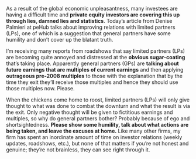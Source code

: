 <p>As a result of the global economic unpleasantness, many investees are having a difficult time and <strong>private equity investors are covering this up through lies, damned lies and statistics</strong>. Today&#8217;s article from Denise Palmieri at peHub talks about improving relations with limited partners (LPs), one of which is a suggestion that general partners have some humility and don&#8217;t cover up the blatant truth.</p><p>I&#8217;m receiving many reports from roadshows that say limited partners (LPs) are becoming quite annoyed and distressed at the <strong>obvious sugar-coating</strong> that&#8217;s taking place. Apparently general partners (GPs) are <strong>talking about future earnings that are multiples of current earnings</strong> and then applying <strong>outrageous pre-2008 multiples</strong> to those with the explanation that by the time they exit they&#8217;ll receive those multiples and hence they should use those multiples now. Please.</p><p>When the chickens come home to roost, limited partners (LPs) will only give thought to what was done to combat the downturn and what the result is via the exit. Only negative thought will be given to fictitious earnings and multiples, so why do general partners bother? Probably because of ego and shortsightedness. <strong>Please show some humility, talk about what actions are being taken, and leave the excuses at home.</strong> Like many other firms, my firm has spent an inordinate amount of time on investor relations (weekly updates, roadshows, etc.), but none of that matters if you&#8217;re not honest and genuine; they&#8217;re not brainless, they can see right through it.</p>
